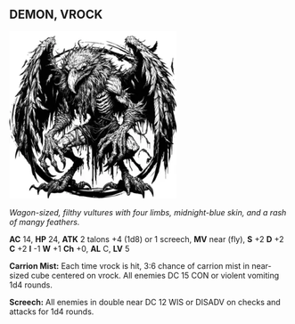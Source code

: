 ## DEMON, VROCK

![](images/demon-vrock.webp)

_Wagon-sized, filthy vultures with four limbs, midnight-blue skin, and a rash of mangy feathers._

**AC** 14, **HP** 24, **ATK** 2 talons +4 (1d8) or 1 screech, **MV** near (fly), **S** +2 **D** +2 **C** +2 **I** -1 **W** +1 **Ch** +0, **AL** C, **LV** 5

**Carrion Mist:** Each time vrock is hit, 3:6 chance of carrion mist in near-sized cube centered on vrock. All enemies DC 15 CON or violent vomiting 1d4 rounds.

**Screech:** All enemies in double near DC 12 WIS or DISADV on checks and attacks for 1d4 rounds.

